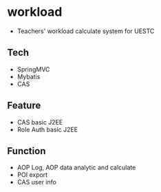 # workload
- Teachers' workload calculate system for UESTC

## Tech
- SpringMVC
- Mybatis
- CAS

## Feature
- CAS basic J2EE
- Role Auth basic J2EE

## Function
- AOP Log, AOP data analytic and calculate
- POI export
- CAS user info
